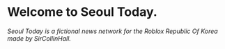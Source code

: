 # Welcome to Seoul Today.
*Seoul Today is a fictional news network for the Roblox Republic Of Korea made by SirCollinHall.*

